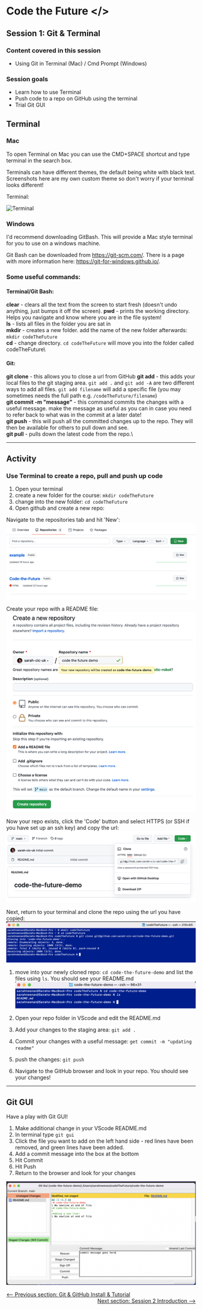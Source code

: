 # Code the Future </>

## Session 1: Git & Terminal

### Content covered in this session

- Using Git in Terminal (Mac) / Cmd Prompt (Windows)

### Session goals

- Learn how to use Terminal
- Push code to a repo on GitHub using the terminal
- Trial Git GUI

## Terminal

### Mac

To open Terminal on Mac you can use the CMD+SPACE shortcut and type terminal in the search box.

Terminals can have different themes, the default being white with black text. Screenshots here are my own custom theme so don't worry if your terminal looks different!

Terminal:

![Terminal](https://api.github.com/repos/sarah-cic-uk/Code-the-Future/blob/main/images/session1/terminal.png)

### Windows

I'd recommend downloading GitBash. This will provide a Mac style terminal for you to use on a windows machine.

Git Bash can be downloaded from https://git-scm.com/. There is a page with more information here: https://git-for-windows.github.io/.

### Some useful commands:

#### Terminal/Git Bash:

**clear** - clears all the text from the screen to start fresh (doesn't undo anything, just bumps it off the screen).
**pwd** - prints the working directory. Helps you navigate and know where you are in the file system!\
**ls** - lists all files in the folder you are sat in\
**mkdir** - creates a new folder. add the name of the new folder afterwards: `mkdir codeTheFuture`\
**cd** - change directory. `cd codeTheFuture` will move you into the folder called codeTheFuture\

#### Git:

**git clone** - this allows you to close a url from GitHub
**git add** - this adds your local files to the git staging area. `git add .` and `git add -A` are two different ways to add all files. `git add filename` will add a specific file (you may sometimes needs the full path e.g. `/codeTheFuture/filename`)\
**git commit -m "message"** - this command commits the changes with a useful message. make the message as useful as you can in case you need to refer back to what was in the commit at a later date!\
**git push** - this will push all the committed changes up to the repo. They will then be available for others to pull down and see.\
**git pull** - pulls down the latest code from the repo.\

---

## Activity

### Use Terminal to create a repo, pull and push up code

1. Open your terminal
1. create a new folder for the course: `mkdir codeTheFuture`
1. change into the new folder: `cd codeTheFuture`
1. Open github and create a new repo:

Navigate to the repositories tab and hit 'New':
![GitHub Dashboard](../images/session1/github_dashboard.png)

Create your repo with a README file:
![Create Repo](../images/session1/create_repo.png)

Now your repo exists, click the 'Code' button and select HTTPS (or SSH if you have set up an ssh key) and copy the url:
![Clone Repo URL](../images/session1/clone_url.png)

Next, return to your terminal and clone the repo using the url you have copied:
![Clone Repo In Terminal](../images/session1/clone.png)

1. move into your newly cloned repo: `cd code-the-future-demo` and list the files using `ls`. You should see your README.md
   ![Navigate into repo folder](../images/session1/open_repo_folder.png)

1. Open your repo folder in VScode and edit the README.md
1. Add your changes to the staging area: `git add .`
1. Commit your changes with a useful message: `get commit -m "updating readme"`
1. push the changes: `git push`
1. Navigate to the GitHub browser and look in your repo. You should see your changes!

---

## Git GUI

Have a play with Git GUI!

1. Make additional change in your VScode README.md
1. In terminal type `git gui`
1. Click the file you want to add on the left hand side - red lines have been removed, and green lines have been added.
1. Add a commit message into the box at the bottom
1. Hit Commit
1. Hit Push
1. Return to the browser and look for your changes

![Git Gui](../images/session1/gitgui.png)

<div style="width: 100%">
<a href='intro_to_github.md'><-- Previous section: Git & GitHub Install & Tutorial</a>
<div align="right"><a  href='../session-2/README.md'>Next section: Session 2 Introduction --></a></div>
</div>
